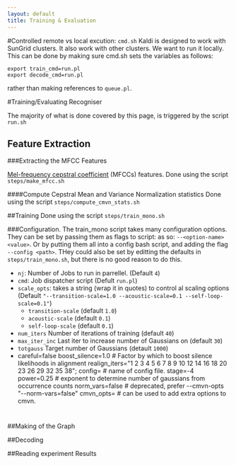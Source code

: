 ```yaml
---
layout: default
title: Training & Evaluation
---
```


#Controlled remote vs local excution: `cmd.sh`
Kaldi is designed to work with SunGrid clusters.
It also work with other clusters.
We want to run it locally.
This can be done by making sure cmd.sh sets the variables as follows:

```
export train_cmd=run.pl
export decode_cmd=run.pl
```
rather than making references to `queue.pl`.



#Training/Evaluating Recogniser

The majority of what is done covered by this page, 
is triggered by the script `run.sh`



## Feature Extraction

###Extracting the MFCC Features

[Mel-frequency cepstral coefficient](http://en.wikipedia.org/wiki/Mel-frequency_cepstrum)  (MFCCs) features.
Done using the script `steps/make_mfcc.sh`

####Compute Cepstral Mean and Variance Normalization statistics
Done using the script `steps/compute_cmvn_stats.sh`

##Training
Done using the script `steps/train_mono.sh`

###Configuration.
The train_mono script takes many configuration options.
They can be set by passing them as flags to script: as so: `--<option-name> <value>`.
Or by putting them all into a config bash script, and adding the flag `--config <path>`.
THey could also be set by editting the defaults in `steps/train_mono.sh`, but there is no good reason to do this.


 * `nj`: Number of Jobs to run in parrellel. (Default `4`) 
 * `cmd`:  Job dispatcher script  (Defult `run.pl`)
 * `scale_opts`: takes a string (wrap it in quotes) to control al scaling options (Default `"--transition-scale=1.0 --acoustic-scale=0.1 --self-loop-scale=0.1"`)
 	* `transition-scale` (default `1.0`)
	* `acoustic-scale` (default `0.1`)
	* `self-loop-scale` (default `0.1`)
 * `num_iters` Number of iterations of training (default `40`)
 * `max_iter_inc`  Last iter to increase number of Gaussians on (default `30`)
 * `totgauss` Target number of Gaussians (detault `1000`)
 * careful=false
boost_silence=1.0 # Factor by which to boost silence likelihoods in alignment
realign_iters="1 2 3 4 5 6 7 8 9 10 12 14 16 18 20 23 26 29 32 35 38";
config= # name of config file.
stage=-4
power=0.25 # exponent to determine number of gaussians from occurrence counts
norm_vars=false # deprecated, prefer --cmvn-opts "--norm-vars=false"
cmvn_opts=  # can be used to add extra options to cmvn.
#


##Making of the Graph

##Decoding

##Reading experiment Results
